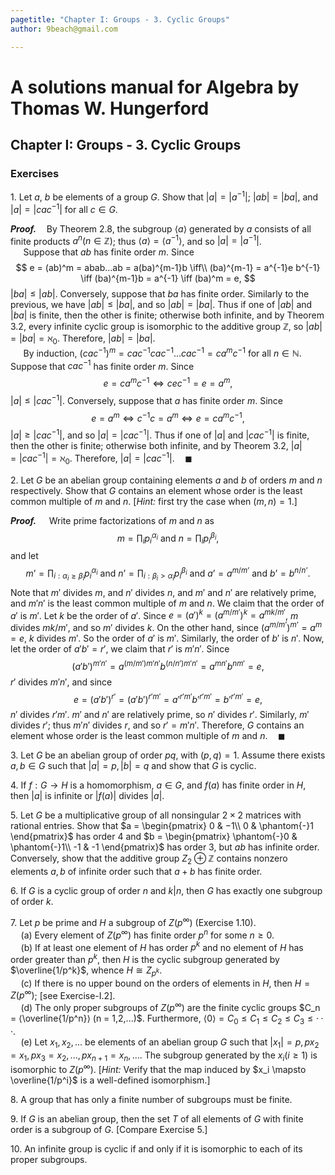 ```yaml
---
pagetitle: "Chapter I: Groups - 3. Cyclic Groups"
author: 9beach@gmail.com

---
```


# A solutions manual for Algebra by Thomas W. Hungerford
## Chapter I: Groups - 3. Cyclic Groups
### Exercises

1\. Let $a$, $b$ be elements of a group $G$. Show that $|a| = |a^{−1}|$;
$|ab| = |ba|$, and $|a| = |cac^{−1}|$ for all $c∈G$.

**_Proof._**$\quad$By Theorem 2.8, the subgroup $\langle a \rangle$
generated by $a$ consists of all finite products $a^n(n \in \mathbb{Z})$;
thus $\langle a \rangle = \langle a^{-1} \rangle$, and so $|a| = |a^{−1}|$.
<br />$\quad$
Suppose that $ab$ has finite order $m$. Since
$$
e = (ab)^m = abab...ab = a(ba)^{m-1}b \iff\\
(ba)^{m-1} = a^{-1}e b^{-1} \iff (ba)^{m-1}b = a^{-1}
\iff (ba)^m = e,
$$
$|ba| \le |ab|$. Conversely, suppose that $ba$ has finite order. Similarly
to the previous, we have $|ab| \le |ba|$, and so $|ab| = |ba|$. Thus if one
of $|ab|$ and $|ba|$ is finite, then the other is finite; otherwise both
infinite, and by Theorem 3.2, every infinite cyclic group is isomorphic to
the additive group $\mathbb{Z}$, so $|ab| = |ba| = \aleph_0$. Therefore,
$|ab| = |ba|$.
<br />$\quad$
By induction, $(cac^{-1})^m = cac^{-1}cac^{-1}...cac^{-1} = ca^mc^{-1}$
for all $n \in \mathbb{N}$. Suppose that $cac^{-1}$ has finite order $m$.
Since
$$
e = ca^mc^{-1} \iff c e c^{-1} = e = a^m,
$$
$|a| \le |cac^{-1}|$. Conversely, suppose that $a$ has finite order $m$.
Since
$$
e = a^m \iff c^{-1}c = a^m \iff e = ca^mc^{-1},
$$
$|a| \ge |cac^{-1}|$, and so $|a| = |cac^{-1}|$. Thus if one of $|a|$ and
$|cac^{-1}|$ is finite, then the other is finite; otherwise both infinite,
and by Theorem 3.2, $|a| = |cac^{-1}| = \aleph_0$. Therefore, $|a| =
|cac^{-1}|.\quad\blacksquare$


2\. Let $G$ be an abelian group containing elements $a$ and $b$ of orders
$m$ and $n$ respectively. Show that $G$ contains an element whose order is
the least common multiple of $m$ and $n$. [_Hint:_ first try the case when
$(m, n) = 1$.]

**_Proof._**$\quad$
Write prime factorizations of $m$ and $n$ as
$$
m=\prod_{i}p_i^{\alpha_i} \text{ and } n=\prod_{i} p_i^{\beta_i},
$$
and let
$$
m’=\prod_{i: \alpha_i \geq \beta_i}p_i^{\alpha_i} \text{ and }
n’=\prod_{i: \beta_i> \alpha_i} p_i^{\beta_i} \text{ and } a’=a^{m/m’} \text{ and }  b’=b^{n/n’}.
$$
Note that $m'$ divides $m$, and $n'$ divides $n$, and $m'$ and $n'$ are
relatively prime, and $m'n'$ is the least common multiple of $m$ and $n$.
We claim that the order of $a'$ is $m'$. Let $k$ be the order of $a'$.
Since $e=(a')^k=(a^{m/m'})^k=a^{mk/m'}$, $m$ divides $mk/m'$, and so $m'$
divides $k$. On the other hand, since $(a^{m/m’})^{m’}=a^m=e$, $k$ divides
$m'$. So the order of $a'$ is $m'$. Similarly, the order of $b'$ is $n'$.
Now, let the order of $a'b' = r'$, we claim that $r'$ is $m'n'$. Since
$$
(a'b')^{m'n'} = a^{(m/m')m'n'}b^{(n/n')m'n'} = a^{mn'}b^{nm'} = e,
$$
$r'$ divides $m'n'$, and since
$$
e = (a'b')^{r'} = (a'b')^{r'm'} = a'^{r'm'}b'^{r'm'} = b'^{r'm'} = e,
$$
$n'$ divides $r'm'$. $m'$ and $n'$ are relatively prime, so $n'$
divides $r'$. Similarly, $m'$ divides $r'$; thus $m'n'$ divides $r$, and
so $r' = m'n'$. Therefore, $G$ contains an element whose order is the
least common multiple of $m$ and $n$.$\quad\blacksquare$

3\. Let $G$ be an abelian group of order $pq$, with $(p,q) = 1$. Assume there exists $a, b ∈ G$ such that $|a| = p, |b| = q$ and show that $G$ is cyclic.

4\. If $f : G → H$ is a homomorphism, $a ∈ G$, and $f(a)$ has finite order in $H$, then $|a|$ is infinite or $|f(a)|$ divides $|a|$.

5\. Let $G$ be a multiplicative group of all nonsingular $2 × 2$ matrices with rational  entries. Show that $a =
\begin{pmatrix}
  0 & −1\\
  0 & \phantom{-}1
\end{pmatrix}$
has order $4$ and $b =
\begin{pmatrix}
  \phantom{-}0 & \phantom{-}1\\
  -1 & -1
\end{pmatrix}$
has order $3$, but $ab$ has infinite order. Conversely, show that the additive group $Z_2 ⊕ \mathbb{Z}$ contains nonzero elements $a, b$ of infinite order such that $a + b$ has finite order.

6\. If $G$ is a cyclic group of order $n$ and $k|n$, then $G$ has exactly one subgroup of order $k$.

7\. Let $p$ be prime and $H$ a subgroup of $Z(p^∞)$ (Exercise 1.10).<br />
$\quad$(a) Every element of $Z(p^∞)$ has finite order $p^n$ for some $n ≥
0$.
<br />$\quad$(b) If at least one element of $H$ has order $p^k$ and no
element of $H$ has order greater than $p^k$, then $H$ is the cyclic
subgroup generated by $\overline{1/p^k}$, whence $H \cong Z_{p^k}$.
<br />$\quad$(c\) If there is no upper bound on the orders of elements in
$H$, then $H = Z(p^∞)$; [see Exercise-I.2].
<br />$\quad$(d) The only proper subgroups of $Z(p^∞)$ are the finite
cyclic groups $C_n = ⟨\overline{1/p^n}⟩ (n = 1,2,...)$. Furthermore, $⟨0⟩
= C_0 ≤ C_1 ≤ C_2 ≤ C_3 ≤ ···$.
<br />$\quad$(e) Let $x_1,x_2,...$ be elements of an abelian group $G$
such that $|x_1| = p, px_2 = x_1, px_3 = x_2,...,px_{n+1} = x_n,....$ The
subgroup generated by the $x_i(i ≥ 1)$ is isomorphic to $Z(p^∞)$. [_Hint:_
Verify that the map induced by $x_i \mapsto  \overline{1/p^i}$ is a
well-defined isomorphism.]

8\. A group that has only a finite number of subgroups must be finite.

9\. If $G$ is an abelian group, then the set $T$ of all elements of $G$ with finite order is a subgroup of $G$. [Compare Exercise 5.]

10\. An infinite group is cyclic if and only if it is isomorphic to each of its proper subgroups.
